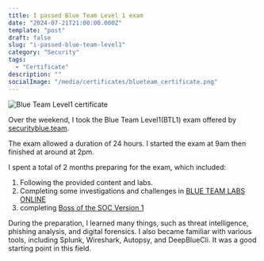 ```yaml
---
title: I passed Blue Team Level 1 exam
date: "2024-07-21T21:00:00.000Z"
template: "post"
draft: false
slug: "i-passed-blue-team-level1"
category: "Security"
tags:
  - "Certificate"
description: ""
socialImage: "/media/certificates/blueteam_certificate.png"
---
```


![Blue Team Level1 certificate](/media/certificates/blueteam_certificate.png)

Over the weekend, I took the Blue Team Level1(BTL1) exam offered by [securityblue.team](https://www.securityblue.team/why-btl1/).

The exam allowed a duration of 24 hours. I started the exam at 9am then finished at around at 2pm.

I spent a total of 2 months preparing for the exam, which included:
1. Following the provided content and labs.
2. Completing some investigations and challenges in [BLUE TEAM LABS ONLINE](https://blueteamlabs.online/)
3. completing [Boss of the SOC Version 1](https://bots.splunk.com/event/3oQ7sqI5bajOCP43o0svqT/detail)

During the preparation, I learned many things, such as threat intelligence, phishing analysis, and digital forensics. I also became familiar with various tools, including Splunk, Wireshark, Autopsy, and DeepBlueCli. It was a good starting point in this field.